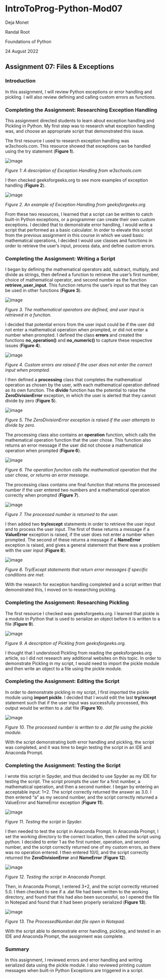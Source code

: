 # IntroToProg-Python-Mod07

Deja Monet

Randal Root

Foundations of Python

24 August 2022

## Assignment 07: Files & Exceptions

### Introduction

In this assignment, I will review Python exceptions or error handling and pickling. I will also review defining and calling custom errors as functions.

### Completing the Assignment: Researching Exception Handling

This assignment directed students to learn about exception handling and Pickling in Python. My first step was to research what exception handling was, and choose an appropriate script that demonstrated this issue.

The first resource I used to research exception handling was w3schools.com. This resource showed that exceptions can be handled using the try statement (**Figure 1**).

![image](https://user-images.githubusercontent.com/111031988/186559303-009b91cb-e5ea-494f-b1cc-9fed477718df.png)

*Figure 1: A description of Exception Handling from w3schools.com*

I then checked geeksforgeeks.org to see more examples of exception handling (**Figure 2**).

![image](https://user-images.githubusercontent.com/111031988/186568152-c6e117a5-a3cd-4747-9a31-e1252bb79513.png)

*Figure 2. An example of Exception Handling from geeksforgeeks.org*

From these two resources, I learned that a script can be written to catch built-in Python exceptions, or a programmer can create their own custom exceptions. I decided that to demonstrate error handling, I would write a script that performed as a basic calculator. In order to elevate this script from the previous assignment in this course in which we used basic mathematical operations, I decided I would use classes and functions in order to retrieve the user’s input, process data, and define custom errors.

### Completing the Assignment: Writing a Script

I began by defining the mathematical operators add, subtract, multiply, and divide as strings, then defined a function to retrieve the user’s first number, choice of mathematical operator, and second number as the function **retrieve_user_input**. This function returns the user’s input so that they can be used in other functions (**Figure 3**).

![image](https://user-images.githubusercontent.com/111031988/186568345-6eccb719-7658-4743-b46f-3c6b79ae748a.png)

*Figure 3. The mathematical operators are defined, and user input is retrieved in a function.*

I decided that potential errors from the user input could be if the user did not enter a mathematical operation when prompted, or did not enter a number when prompted. I defined the class **errors** and created the functions **no_operation()** and **no_numeric()** to capture these respective issues (**Figure 4**).

![image](https://user-images.githubusercontent.com/111031988/186568519-ae3f03fb-e994-4528-b4eb-ebad26a62725.png)

*Figure 4. Custom errors are raised if the user does not enter the correct input when prompted.*

I then defined a **processing** class that completes the mathematical operation as chosen by the user, with each mathematical operation defined as its own function. The **divide** function has the potential to raise the **ZeroDivisionError** exception, in which the user is alerted that they cannot divide by zero (**Figure 5**).

![image](https://user-images.githubusercontent.com/111031988/186568630-122defb8-a634-4669-940d-074cd00e0397.png)

*Figure 5. The ZeroDivisionError exception is raised if the user attempts to divide by zero.*

The processing class also contains an **operation** function, which calls the mathematical operation function that the user chose. This function also returns an error message if the user did not choose a mathematical operation when prompted (**Figure 6**).

![image](https://user-images.githubusercontent.com/111031988/186568773-76203595-1602-4ac5-8d0a-967127e4a762.png)

*Figure 6. The operation function calls the mathematical operation that the user chose, or returns an error message.*

The processing class contains one final function that returns the processed number if the user entered two numbers and a mathematical operation correctly when prompted (**Figure 7**).

![image](https://user-images.githubusercontent.com/111031988/186568832-ea6311d6-d8a9-4eba-bc5a-8073901f4d40.png)

*Figure 7. The processed number is returned to the user.*

I then added two **try/except** statements in order to retrieve the user input and to process the user input. The first of these returns a message if a **ValueError** exception is raised, if the user does not enter a number when prompted. The second of these returns a message if a **NameError** exception is raised, and gives a general statement that there was a problem with the user input (**Figure 8**).

![image](https://user-images.githubusercontent.com/111031988/186568955-112849d1-6dd7-48a4-b640-28a0fe1b0b11.png)

*Figure 8. Try/Except statements that return error messages if specific conditions are met.*

With the research for exception handling completed and a script written that demonstrated this, I moved on to researching pickling.

### Completing the Assignment: Researching Pickling

The first resource I checked was geeksforgeeks.org. I learned that pickle is a module in Python that is used to serialize an object before it is written to a file (**Figure 9**).

![image](https://user-images.githubusercontent.com/111031988/186569057-4507ddd5-839a-437d-ac4e-133e343593b6.png)

*Figure 9. A description of Pickling from geeksforgeeks.org.*

I thought that I understood Pickling from reading the geeksforgeeks.org article, so I did not research any additional websites on this topic. In order to demonstrate Pickling in my script, I would need to import the pickle module and then write an object to a file using the pickle module.

### Completing the Assignment: Editing the Script

In order to demonstrate pickling in my script, I first imported the pickle module using **import pickle**. I decided that I would edit the last **try/except** statement such that if the user input was successfully processed, this output would be written to a .dat file (**Figure 10**).

![image](https://user-images.githubusercontent.com/111031988/186569186-1fa0b131-1748-41bb-a80a-92c9f8790e80.png)

*Figure 10. The processed number is written to a .dat file using the pickle module.*

With the script demonstrating both error handling and pickling, the script was completed, and it was time to begin testing the script in an IDE and Anaconda Prompt.

### Completing the Assignment: Testing the Script

I wrote this script in Spyder, and thus decided to use Spyder as my IDE for testing the script. The script prompts the user for a first number, a mathematical operation, and then a second number. I began by entering an acceptable input: 1+2. The script correctly returned the answer as 3.0. I then entered “a” as my second number, and the script correctly returned a ValueError and NameError exception (**Figure 11**).

![image](https://user-images.githubusercontent.com/111031988/186569313-51115b74-ddf7-4b70-bedb-1ac6913e1340.png)

*Figure 11. Testing the script in Spyder.*

I then needed to test the script in Anaconda Prompt. In Anaconda Prompt, I set the working directory to the correct location, then called the script using python. I decided to enter 1 as the first number, operation, and second number, and the script correctly returned one of my custom errors, as there was no operation entered. I then entered 10/0, and the script correctly returned the **ZeroDivisionError** and **NameError** (**Figure 12**).

![image](https://user-images.githubusercontent.com/111031988/186569379-848ace82-240c-4614-baf0-e92e5cc88721.png)

*Figure 12. Testing the script in Anaconda Prompt.*

Then, in Anaconda Prompt, I entered 3+2, and the script correctly returned 5.0. I then checked to see if a .dat file had been written to the working directory, and found that this had also been successful, so I opened the file in Notepad and found that it had been properly serialized  (**Figure 13**).

![image](https://user-images.githubusercontent.com/111031988/186570212-17797003-f899-4912-9f63-3f76e67ae6d2.png)

*Figure 13. The ProcessedNumber.dat file open in Notepad.*

With the script able to demonstrate error handling, pickling, and tested in an IDE and Anaconda Prompt, the assignment was complete.

### Summary

In this assignment, I reviewed errors and error handling and writing serialized data using the pickle module. I also reviewed printing custom messages when built-in Python Exceptions are triggered in a script.



